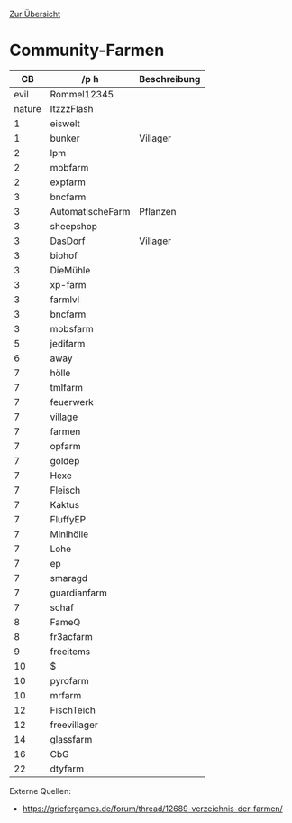 [Zur Übersicht](README.md)

# Community-Farmen

|CB|/p h|Beschreibung|
|---|---|---|
|evil|Rommel12345||
|nature|ItzzzFlash||
|1|eiswelt||
|1|bunker|Villager|
|2|lpm||
|2|mobfarm||
|2|expfarm||
|3|bncfarm||
|3|AutomatischeFarm|Pflanzen|
|3|sheepshop||
|3|DasDorf|Villager|
|3|biohof||
|3|DieMühle||
|3|xp-farm||
|3|farmlvl||
|3|bncfarm||
|3|mobsfarm||
|5|jedifarm||
|6|away||
|7|hölle||
|7|tmlfarm||
|7|feuerwerk||
|7|village||
|7|farmen||
|7|opfarm||
|7|goldep||
|7|Hexe||
|7|Fleisch||
|7|Kaktus||
|7|FluffyEP||
|7|Minihölle||
|7|Lohe||
|7|ep||
|7|smaragd||
|7|guardianfarm||
|7|schaf||
|8|FameQ||
|8|fr3acfarm||
|9|freeitems||
|10|$||
|10|pyrofarm||
|10|mrfarm||
|12|FischTeich||
|12|freevillager||
|14|glassfarm||
|16|CbG||
|22|dtyfarm||

Externe Quellen:
- https://griefergames.de/forum/thread/12689-verzeichnis-der-farmen/
